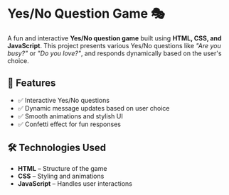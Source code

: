 # Yes/No Question Game 🎭

A fun and interactive **Yes/No question game** built using **HTML, CSS, and JavaScript**. This project presents various Yes/No questions like *"Are you busy?"* or *"Do you love?"*, and responds dynamically based on the user's choice.

## 🚀 Features
- ✅ Interactive Yes/No questions  
- ✅ Dynamic message updates based on user choice  
- ✅ Smooth animations and stylish UI  
- ✅ Confetti effect for fun responses  

## 🛠️ Technologies Used
- **HTML** – Structure of the game  
- **CSS** – Styling and animations  
- **JavaScript** – Handles user interactions  

